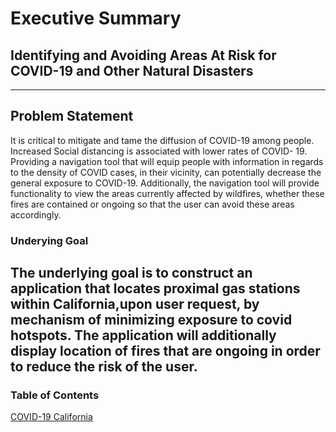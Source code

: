 # Executive Summary



## Identifying and Avoiding Areas At Risk for COVID-19 and Other Natural Disasters         
 ------------------------------------------------------------------------------------------------------------------------------------------------------------------
 
 
 
 ## Problem Statement
 
 It is critical to mitigate and tame the diffusion of COVID-19 among people. Increased Social distancing is associated with lower rates of COVID- 19.  Providing a navigation tool that will equip people with information in regards to the density of COVID cases, in their vicinity, can potentially decrease the general exposure to COVID-19. Additionally, the navigation tool will provide functionality to view the areas currently affected by wildfires, whether these fires are contained or ongoing so that the user can avoid these areas accordingly.
 
 
 
### Underying Goal 
The underlying goal is to construct an application that locates proximal gas stations within California,upon user request, by mechanism of minimizing exposure to covid hotspots. The application will additionally display location of fires that are ongoing in order to reduce the risk of the user.
------------------------------------------------------------------------------------------------------------------------------------------------------------------

### Table of Contents 

[COVID-19 California](https://git.generalassemb.ly/shiffraw/Project-3-/blob/master/Data-Acquisition.ipynb)
